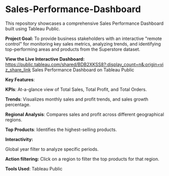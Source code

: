 # Sales-Performance-Dashboard
This repository showcases a comprehensive Sales Performance Dashboard built using Tableau Public.

**Project Goal:** To provide business stakeholders with an interactive "remote control" for monitoring key sales metrics, analyzing trends, and identifying top-performing areas and products from the Superstore dataset.

**View the Live Interactive Dashboard:**
https://public.tableau.com/shared/BDB2XKSS8?:display_count=n&:origin=viz_share_link
Sales Performance Dashboard on Tableau Public

**Key Features**:

**KPIs**: At-a-glance view of Total Sales, Total Profit, and Total Orders.

**Trends**: Visualizes monthly sales and profit trends, and sales growth percentage.

**Regional Analysis**: Compares sales and profit across different geographical regions.

**Top Products**: Identifies the highest-selling products.

**Interactivity:**

Global year filter to analyze specific periods.

**Action filtering:** Click on a region to filter the top products for that region.

**Tools Used**: Tableau Public
